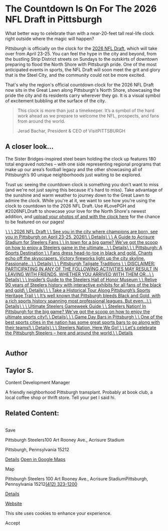 # The Countdown Is On For The 2026 NFL Draft in Pittsburgh

What better way to celebrate than with a near-20-feet tall real-life clock right outside where the magic will happen?

Pittsburgh is officially on the clock for the [2026 NFL Draft](https://www.visitpittsburgh.com/nfl-draft-pittsburgh/), which will take over from April 23-25. You can feel the hype in the city and beyond, from the bustling Strip District streets on Sundays to the outskirts of downtown preparing to flood the North Shore with Pittsburgh pride. One of the most anticipated events in sports, the NFL Draft will soon meet the grit and glory that is the Steel City, and the community could not be more excited.

That's why the region's official countdown clock for the 2026 NFL Draft now sits in the Great Lawn along Pittsburgh's North Shore, showcasing the pride the city and its residents carry wherever they go. It is a visual symbol of excitement bubbling at the surface of the city.

> This clock is more than just a timekeeper. It’s a symbol of the hard work ahead as we prepare to welcome the NFL, prospects, and fans from around the world.
>
> Jerad Bachar, President & CEO of VisitPITTSBURGH

## A closer look...

The Sister Bridges-inspired steel beam holding the clock up features 180 total engraved notches – with one side representing regional programs that make up our area’s football legacy and the other showcasing all of Pittsburgh’s 90 unique neighborhoods just waiting to be explored.

Trust us: seeing the countdown clock is something you don't want to miss (and we're not just saying this because it's hard to miss). Take advantage of the sunshine and warm weather to journey down to the Great Lawn to admire the clock. While you're at it, we want to see how you're using the clock to countdown to the 2026 NFL Draft. Use #LovePGH and #2026NFLDraft to showcase your love for the North Shore's newest addition, and [upload your photos of and with the clock here](https://app.snapsea.io/p/link/2026-nfl-draft-countdown) for the chance to be featured on our pages!

[![](data:image/svg+xml;charset=utf-8,%3Csvg%20xmlns%3D%27http%3A%2F%2Fwww.w3.org%2F2000%2Fsvg%27%20width%3D%271%27%20height%3D%271%27%20style%3D%27background%3Atransparent%27%2F%3E)\\
\\
\\
2026 NFL Draft \\
\\
See you in the city where champions are born, see you in Pittsburgh on April 23-25, 2026!\\
\\
Details](https://www.visitpittsburgh.com/nfl-draft-pittsburgh/)[![view of the football field at Acrisure Stadium from the stands on game day. The stadium is full of Steelers fans](data:image/svg+xml;charset=utf-8,%3Csvg%20xmlns%3D%27http%3A%2F%2Fwww.w3.org%2F2000%2Fsvg%27%20width%3D%271%27%20height%3D%271%27%20style%3D%27background%3Atransparent%27%2F%3E)\\
\\
\\
A Guide to Acrisure Stadium for Steelers Fans \\
\\
In town for a big game? We've got the scoop on how to enjoy a Steelers game in the ultimate…\\
\\
Details](https://www.visitpittsburgh.com/blog/guide-to-acrisure-stadium-for-steelers-fans/)[![](data:image/svg+xml;charset=utf-8,%3Csvg%20xmlns%3D%27http%3A%2F%2Fwww.w3.org%2F2000%2Fsvg%27%20width%3D%271%27%20height%3D%271%27%20style%3D%27background%3Atransparent%27%2F%3E)\\
\\
\\
Pittsburgh: A Sports Destination \\
\\
Fans dress head-to-toe in black and gold. Chants echo off the skyscrapers. Victory fireworks light up the city skyline. Passionate…\\
\\
Details](https://www.visitpittsburgh.com/blog/the-city-of-champions/)[![](data:image/svg+xml;charset=utf-8,%3Csvg%20xmlns%3D%27http%3A%2F%2Fwww.w3.org%2F2000%2Fsvg%27%20width%3D%271%27%20height%3D%271%27%20style%3D%27background%3Atransparent%27%2F%3E)\\
\\
\\
Pittsburgh Tailgate Traditions \\
\\
DISCLAIMER: PARTICIPATING IN ANY OF THE FOLLOWING ACTIVITIES MAY RESULT IN LEAVING WITH FRIENDS, WHETHER YOU ARRIVED WITH THEM OR…\\
\\
Details](https://www.visitpittsburgh.com/blog/pittsburgh-tailgate-traditions/)[![interior of the Steelers Hall of Honor filled with Steelers paraphernalia](data:image/svg+xml;charset=utf-8,%3Csvg%20xmlns%3D%27http%3A%2F%2Fwww.w3.org%2F2000%2Fsvg%27%20width%3D%271%27%20height%3D%271%27%20style%3D%27background%3Atransparent%27%2F%3E)\\
\\
\\
Insider’s Guide to the Steelers Hall of Honor Museum \\
\\
Relive 90 years of Steelers history with interactive exhibits for all fans of the black and gold\\
\\
Details](https://www.visitpittsburgh.com/blog/steelers-hall-of-honor-museum/)[![](data:image/svg+xml;charset=utf-8,%3Csvg%20xmlns%3D%27http%3A%2F%2Fwww.w3.org%2F2000%2Fsvg%27%20width%3D%271%27%20height%3D%271%27%20style%3D%27background%3Atransparent%27%2F%3E)\\
\\
\\
Take a Historical Tour Along Pittsburgh’s Sports Heritage Trail \\
\\
It’s well known that Pittsburgh bleeds Black and Gold, with a rich sports history spanning most professional leagues. But even…\\
\\
Details](https://www.visitpittsburgh.com/blog/take-a-historical-tour-along-pittsburghs-sports-heritage-trail/)[![](data:image/svg+xml;charset=utf-8,%3Csvg%20xmlns%3D%27http%3A%2F%2Fwww.w3.org%2F2000%2Fsvg%27%20width%3D%271%27%20height%3D%271%27%20style%3D%27background%3Atransparent%27%2F%3E)\\
\\
\\
Ultimate Steelers Gameweek Guide \\
\\
Steelers Nation! In Pittsburgh for the big game? We've got the scoop on how to enjoy the ultimate sports city!\\
\\
Details](https://www.visitpittsburgh.com/blog/guide-to-football-in-pittsburgh/)[![](data:image/svg+xml;charset=utf-8,%3Csvg%20xmlns%3D%27http%3A%2F%2Fwww.w3.org%2F2000%2Fsvg%27%20width%3D%271%27%20height%3D%271%27%20style%3D%27background%3Atransparent%27%2F%3E)\\
\\
\\
Game Day Bars in Pittsburgh \\
\\
One of the best sports cities in the nation has some great sports bars to go along with their teams!\\
\\
Details](https://www.visitpittsburgh.com/blog/best-game-day-bars-in-pittsburgh/)[![](data:image/svg+xml;charset=utf-8,%3Csvg%20xmlns%3D%27http%3A%2F%2Fwww.w3.org%2F2000%2Fsvg%27%20width%3D%271%27%20height%3D%271%27%20style%3D%27background%3Atransparent%27%2F%3E)\\
\\
\\
Steelers Nation, Here We Go! \\
\\
Let's celebrate the Pittsburgh Steelers – here and around the world.\\
\\
Details](https://www.visitpittsburgh.com/blog/steelers-nation-lets-bring-it-in/)

![Taylor S.](data:image/svg+xml;charset=utf-8,%3Csvg%20xmlns%3D%27http%3A%2F%2Fwww.w3.org%2F2000%2Fsvg%27%20width%3D%271%27%20height%3D%271%27%20style%3D%27background%3Atransparent%27%2F%3E)

## Author

## Taylor S.

Content Development Manager

A friendly neighborhood Pittsburgh transplant.
Probably at book club, a local coffee shop or thrift store. Tell your pet I said hi.

## Related Content:

[![](data:image/svg+xml;charset=utf-8,%3Csvg%20xmlns%3D%27http%3A%2F%2Fwww.w3.org%2F2000%2Fsvg%27%20width%3D%271%27%20height%3D%271%27%20style%3D%27background%3Atransparent%27%2F%3E)](https://www.visitpittsburgh.com/directory/pittsburgh-steelers/)

Save

Pittsburgh Steelers100 Art Rooney Ave., Acrisure Stadium

Pittsburgh, Pennsylvania 15212

[Details](https://www.visitpittsburgh.com/directory/pittsburgh-steelers/) [Open in Google Maps](http://maps.google.com/?q=100%20Art%20Rooney%20Ave.%2C%20Acrisure%20Stadium%0APittsburgh%2C%20Pennsylvania%2015212%0A)

Map

Pittsburgh Steelers
100 Art Rooney Ave., Acrisure StadiumPittsburgh, Pennsylvania 15212[(412) 323-1200](tel:+1-412-323-1200)

[Details](https://www.visitpittsburgh.com/directory/pittsburgh-steelers/)

[Website](https://www.steelers.com/)

This site uses cookies to enhance your experience.



Accept
